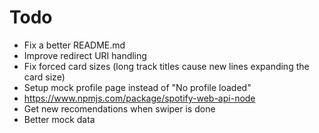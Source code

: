 # Todo
- Fix a better README.md 
- Improve redirect URI handling
- Fix forced card sizes (long track titles cause new lines expanding the card size)
- Setup mock profile page instead of "No profile loaded"
- https://www.npmjs.com/package/spotify-web-api-node
- Get new recomendations when swiper is done
- Better mock data



